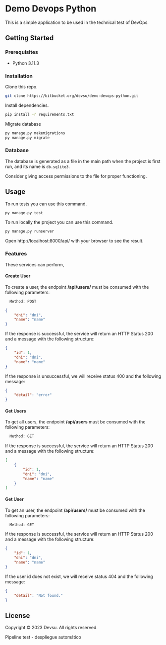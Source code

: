 # Demo Devops Python

This is a simple application to be used in the technical test of DevOps.

## Getting Started

### Prerequisites

- Python 3.11.3

### Installation

Clone this repo.

```bash
git clone https://bitbucket.org/devsu/demo-devops-python.git
```

Install dependencies.

```bash
pip install -r requirements.txt
```

Migrate database

```bash
py manage.py makemigrations
py manage.py migrate
```

### Database

The database is generated as a file in the main path when the project is first run, and its name is `db.sqlite3`.

Consider giving access permissions to the file for proper functioning.

## Usage

To run tests you can use this command.

```bash
py manage.py test
```

To run locally the project you can use this command.

```bash
py manage.py runserver
```

Open http://localhost:8000/api/ with your browser to see the result.

### Features

These services can perform,

#### Create User

To create a user, the endpoint **/api/users/** must be consumed with the following parameters:

```bash
  Method: POST
```

```json
{
    "dni": "dni",
    "name": "name"
}
```

If the response is successful, the service will return an HTTP Status 200 and a message with the following structure:

```json
{
    "id": 1,
    "dni": "dni",
    "name": "name"
}
```

If the response is unsuccessful, we will receive status 400 and the following message:

```json
{
    "detail": "error"
}
```

#### Get Users

To get all users, the endpoint **/api/users** must be consumed with the following parameters:

```bash
  Method: GET
```

If the response is successful, the service will return an HTTP Status 200 and a message with the following structure:

```json
[
    {
        "id": 1,
        "dni": "dni",
        "name": "name"
    }
]
```

#### Get User

To get an user, the endpoint **/api/users/<id>** must be consumed with the following parameters:

```bash
  Method: GET
```

If the response is successful, the service will return an HTTP Status 200 and a message with the following structure:

```json
{
    "id": 1,
    "dni": "dni",
    "name": "name"
}
```

If the user id does not exist, we will receive status 404 and the following message:

```json
{
    "detail": "Not found."
}
```

## License

Copyright © 2023 Devsu. All rights reserved.

Pipeline test - despliegue automático
